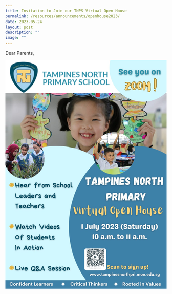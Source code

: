 ```yaml
---
title: Invitation to Join our TNPS Virtual Open House
permalink: /resources/announcements/openhouse2023/
date: 2023-05-24
layout: post
description: ""
image: ""
---
```

Dear Parents,


![2023 Virtual Open House](/images/2023%20open%20house%20poster.jpg)

